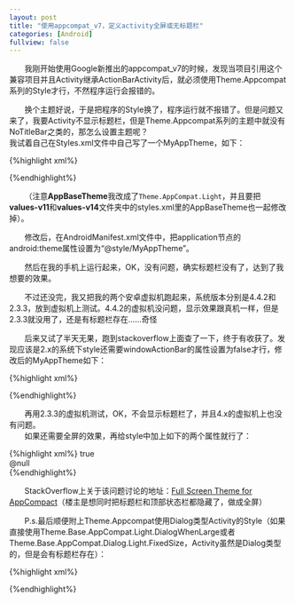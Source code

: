 ```yaml
---
layout: post
title: "使用appcompat_v7，定义activity全屏或无标题栏"
categories: [Android]
fullview: false
---
```


&#160; &#160; &#160; &#160;我刚开始使用Google新推出的appcompat_v7的时候，发现当项目引用这个兼容项目并且Activity继承ActionBarActivity后，就必须使用Theme.Appcompat系列的Style才行，不然程序运行会报错的。  

&#160; &#160; &#160; &#160;换个主题好说，于是把程序的Style换了，程序运行就不报错了。但是问题又来了，我要Activity不显示标题栏，但是Theme.Appcompat系列的主题中就没有NoTitleBar之类的，那怎么设置主题呢？  
       我试着自己在Styles.xml文件中自己写了一个MyAppTheme，如下：  

{%highlight xml%}
<!--  
    Base application theme, dependent on API level. This theme is replaced  
    by AppBaseTheme from res/values-vXX/styles.xml on newer devices.  
-->  
<style name="AppBaseTheme" parent="Theme.AppCompat.Light">  
    <!--  
        Theme customizations available in newer API levels can go in  
        res/values-vXX/styles.xml, while customizations related to  
        backward-compatibility can go here.  
    -->  
</style>  
  
<!-- Application theme. -->  
<style name="AppTheme" parent="AppBaseTheme">  
    <!-- All customizations that are NOT specific to a particular API-level can go here. -->  
</style>  
  
<!-- Activity无标题栏 开始-->  
<style name="MyAppTheme" parent="AppTheme">  
    <item name="android:windowNoTitle">true</item>  
</style>  
<!-- Activity无标题栏 结束-->  
{%endhighlight%}

&#160; &#160; &#160; &#160;（注意**AppBaseTheme**我改成了`Theme.AppCompat.Light`，并且要把**values-v11**和**values-v14**文件夹中的styles.xml里的AppBaseTheme也一起修改掉）。  

&#160; &#160; &#160; &#160;修改后，在AndroidManifest.xml文件中，把application节点的android:theme属性设置为“@style/MyAppTheme”。  

&#160; &#160; &#160; &#160;然后在我的手机上运行起来，OK，没有问题，确实标题栏没有了，达到了我想要的效果。  

&#160; &#160; &#160; &#160;不过还没完，我又把我的两个安卓虚拟机跑起来，系统版本分别是4.4.2和2.3.3，放到虚拟机上测试。4.4.2的虚拟机没问题，显示效果跟真机一样，但是2.3.3就没用了，还是有标题栏存在……奇怪  

&#160; &#160; &#160; &#160;后来又试了半天无果，跑到stackoverflow上面查了一下，终于有收获了。发现应该是2.x的系统下style还需要windowActionBar的属性设置为false才行，修改后的MyAppTheme如下：  

{%highlight xml%}
<!-- Activity无标题栏 开始-->  
<style name="MyAppTheme" parent="AppTheme">  
    <item name="android:windowNoTitle">true</item>  
    <item name="windowActionBar">false</item>  
</style>  
<!-- Activity无标题栏 结束-->  
{%endhighlight%}

&#160; &#160; &#160; &#160;再用2.3.3的虚拟机测试，OK，不会显示标题栏了，并且4.x的虚拟机上也没有问题。  
&#160; &#160; &#160; &#160;如果还需要全屏的效果，再给style中加上如下的两个属性就行了：  

{%highlight xml%}
<item name="android:windowFullscreen">true</item>  
<item name="android:windowContentOverlay">@null</item>  
{%endhighlight%}

&#160; &#160; &#160; &#160;StackOverflow上关于该问题讨论的地址：[Full Screen Theme for AppCompact][1]（楼主是想同时把标题栏和顶部状态栏都隐藏了，做成全屏）  

&#160; &#160; &#160; &#160;P.s.最后顺便附上Theme.Appcompat使用Dialog类型Activity的Style（如果直接使用Theme.Base.AppCompat.Light.DialogWhenLarge或者Theme.Base.AppCompat.Dialog.Light.FixedSize，Activity虽然是Dialog类型的，但是会有标题栏存在）：  

{%highlight xml%}
<!-- Dialog类型的Activity 开始-->  
<style name="MyDialogTheme" parent="Theme.Base.AppCompat.Light.DialogWhenLarge">  
    <item name="android:windowNoTitle">true</item>  
</style>  
<!-- Dialog类型的Activity 结束-->  
{%endhighlight%}

[1]: http://stackoverflow.com/questions/20653305/full-screen-theme-for-appcompact
